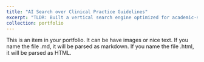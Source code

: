 ```yaml
---
title: "AI Search over Clinical Practice Guidelines"
excerpt: "TLDR: Built a vertical search engine optimized for academic-style citations where doctors can query over 17 medical specialties and 122 Clinical Practice Guidelines in addition to the latest PubMed articles.<br/><img src='/images/AI-info-search.png' alt='AI Search' width='300' height='200'>"
collection: portfolio
---
```


This is an item in your portfolio. It can be have images or nice text. If you name the file .md, it will be parsed as markdown. If you name the file .html, it will be parsed as HTML. 

